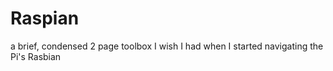 # Raspian
a brief, condensed 2 page toolbox I wish I had when I started navigating the Pi's Rasbian
